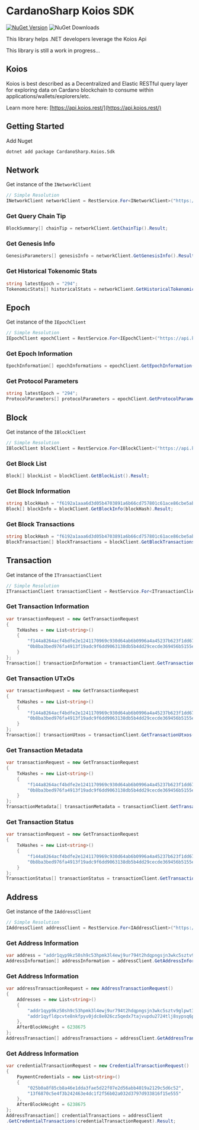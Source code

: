 # CardanoSharp Koios SDK 
 [![NuGet Version](https://img.shields.io/nuget/v/CardanoSharp.Koios.Sdk.svg?style=flat)](https://www.nuget.org/packages/CardanoSharp.Koios.Sdk/) ![NuGet Downloads](https://img.shields.io/nuget/dt/CardanoSharp.Koios.Sdk.svg)

This library helps .NET developers leverage the Koios Api

This library is still a work in progress...

## Koios
Koios is best described as a Decentralized and Elastic RESTful query layer for exploring data on Cardano blockchain to consume within applications/wallets/explorers/etc.

Learn more here: [https://api.koios.rest/](https://api.koios.rest/)

## Getting Started

Add Nuget
```bash
dotnet add package CardanoSharp.Koios.Sdk
```

## Network

Get instance of the `INetworkClient`

```cs
// Simple Resolution
INetworkClient networkClient = RestService.For<INetworkClient>("https://api.koios.rest/api/v0");
```

### Get Query Chain Tip

```cs
BlockSummary[] chainTip = networkClient.GetChainTip().Result;
```

### Get Genesis Info

```cs
GenesisParameters[] genesisInfo = networkClient.GetGenesisInfo().Result;
```

### Get Historical Tokenomic Stats

```cs
string latestEpoch = "294";
TokenomicStats[] historicalStats = networkClient.GetHistoricalTokenomicStats(latestEpoch).Result;
```

## Epoch

Get instance of the `IEpochClient`

```cs
// Simple Resolution
IEpochClient epochClient = RestService.For<IEpochClient>("https://api.koios.rest/api/v0");
```

### Get Epoch Information

```cs
EpochInformation[] epochInformations = epochClient.GetEpochInformation().Result;
```

### Get Protocol Parameters

```cs
string latestEpoch = "294";
ProtocolParameters[] protocolParameters = epochClient.GetProtocolParameters(latestEpoch).Result;
```

## Block

Get instance of the `IBlockClient`

```cs
// Simple Resolution
IBlockClient blockClient = RestService.For<IBlockClient>("https://api.koios.rest/api/v0");
```

### Get Block List

```cs
Block[] blockList = blockClient.GetBlockList().Result;
```

### Get Block Information

```cs
string blockHash = "f6192a1aaa6d3d05b4703891a6b66cd757801c61ace86cbe5ab0d66e07f601ab";
Block[] blockInfo = blockClient.GetBlockInfo(blockHash).Result;
```

### Get Block Transactions

```cs
string blockHash = "f6192a1aaa6d3d05b4703891a6b66cd757801c61ace86cbe5ab0d66e07f601ab";
BlockTransaction[] blockTransactions = blockClient.GetBlockTransactions(blockHash).Result;
```


## Transaction

Get instance of the `ITransactionClient`

```cs
// Simple Resolution
ITransactionClient transactionClient = RestService.For<ITransactionClient>("https://api.koios.rest/api/v0");
```
### Get Transaction Information

```cs
var transactionRequest = new GetTransactionRequest
{
    TxHashes = new List<string>()
    {
        "f144a8264acf4bdfe2e1241170969c930d64ab6b0996a4a45237b623f1dd670e",
        "0b8ba3bed976fa4913f19adc9f6dd9063138db5b4dd29cecde369456b5155e94"
    }
};
Transaction[] transactionInformation = transactionClient.GetTransactionInformation(transactionRequest).Result;
```
### Get Transaction UTxOs

```cs
var transactionRequest = new GetTransactionRequest
{
    TxHashes = new List<string>()
    {
        "f144a8264acf4bdfe2e1241170969c930d64ab6b0996a4a45237b623f1dd670e",
        "0b8ba3bed976fa4913f19adc9f6dd9063138db5b4dd29cecde369456b5155e94"
    }
};
Transaction[] transactionUtxos = transactionClient.GetTransactionUtxos(transactionRequest).Result;
```
### Get Transaction Metadata

```cs
var transactionRequest = new GetTransactionRequest
{
    TxHashes = new List<string>()
    {
        "f144a8264acf4bdfe2e1241170969c930d64ab6b0996a4a45237b623f1dd670e",
        "0b8ba3bed976fa4913f19adc9f6dd9063138db5b4dd29cecde369456b5155e94"
    }
};
TransactionMetadata[] transactionMetadata = transactionClient.GetTransactionMetadata(transactionRequest).Result;
```
### Get Transaction Status

```cs
var transactionRequest = new GetTransactionRequest
{
    TxHashes = new List<string>()
    {
        "f144a8264acf4bdfe2e1241170969c930d64ab6b0996a4a45237b623f1dd670e",
        "0b8ba3bed976fa4913f19adc9f6dd9063138db5b4dd29cecde369456b5155e94"
    }
};
TransactionStatus[] transactionStatus = transactionClient.GetTransactionStatus(transactionRequest).Result;
```

## Address

Get instance of the `IAddressClient`

```cs
// Simple Resolution
IAddressClient addressClient = RestService.For<IAddressClient>("https://api.koios.rest/api/v0");
```
### Get Address Information

```cs
var address = "addr1qyp9kz50sh9c53hpmk3l4ewj9ur794t2hdqpngsjn3wkc5sztv9glpwt3frwrhdrltjaytc8ut2k4w6qrx3p98zad3fq07xe9g";
AddressInformation[] addressInformation = addressClient.GetAddressInformation(address).Result;
```
### Get Address Information

```cs
var addressTransactionRequest = new AddressTransactionRequest()
{
    Addresses = new List<string>()
    {
        "addr1qyp9kz50sh9c53hpmk3l4ewj9ur794t2hdqpngsjn3wkc5sztv9glpwt3frwrhdrltjaytc8ut2k4w6qrx3p98zad3fq07xe9g",
        "addr1qyfldpcvte8nkfpyv0jdc8e026cz5qedx7tajvupdu2724tlj8sypsq6p90hl40ya97xamkm9fwsppus2ru8zf6j8g9sm578cu"
    },
    AfterBlockHeight = 6238675
};
AddressTransaction[] addressTransactions = addressClient.GetAddressTransactions(addressTransactionRequest).Result;
```
### Get Address Information

```cs
var credentialTransactionRequest = new CredentialTransactionRequest()
{
    PaymentCredentials = new List<string>()
    {
        "025b0a8f85cb8a46e1dda3fae5d22f07e2d56abb4019a2129c5d6c52",
        "13f6870c5e4f3b242463e4dc1f2f56b02a032d3797d933816f15e555"
    },
    AfterBlockHeight = 6238675
};
AddressTransaction[] credentialTransactions = addressClient
.GetCredentialTransactions(credentialTransactionRequest).Result;
```